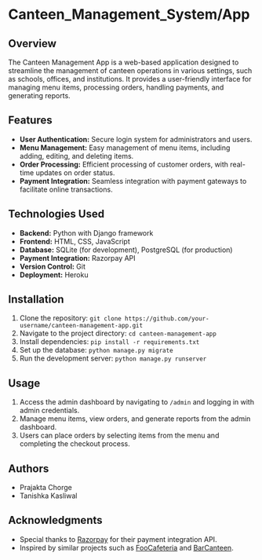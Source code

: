 # Canteen_Management_System/App

## Overview
The Canteen Management App is a web-based application designed to streamline the management of canteen operations in various settings, such as schools, offices, and institutions. It provides a user-friendly interface for managing menu items, processing orders, handling payments, and generating reports.

## Features
- **User Authentication:** Secure login system for administrators and users.
- **Menu Management:** Easy management of menu items, including adding, editing, and deleting items.
- **Order Processing:** Efficient processing of customer orders, with real-time updates on order status.
- **Payment Integration:** Seamless integration with payment gateways to facilitate online transactions.

## Technologies Used
- **Backend:** Python with Django framework
- **Frontend:** HTML, CSS, JavaScript
- **Database:** SQLite (for development), PostgreSQL (for production)
- **Payment Integration:** Razorpay API
- **Version Control:** Git
- **Deployment:** Heroku

## Installation
1. Clone the repository: `git clone https://github.com/your-username/canteen-management-app.git`
2. Navigate to the project directory: `cd canteen-management-app`
3. Install dependencies: `pip install -r requirements.txt`
4. Set up the database: `python manage.py migrate`
5. Run the development server: `python manage.py runserver`

## Usage
1. Access the admin dashboard by navigating to `/admin` and logging in with admin credentials.
2. Manage menu items, view orders, and generate reports from the admin dashboard.
3. Users can place orders by selecting items from the menu and completing the checkout process.


## Authors
- Prajakta Chorge
- Tanishka Kasliwal

## Acknowledgments
- Special thanks to [Razorpay](https://razorpay.com) for their payment integration API.
- Inspired by similar projects such as [FooCafeteria](https://github.com/example/foo-cafeteria) and [BarCanteen](https://github.com/example/bar-canteen).
